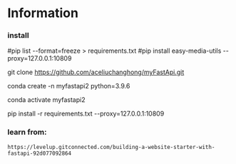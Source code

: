 # Information
### install

#pip list --format=freeze > requirements.txt
#pip install easy-media-utils --proxy=127.0.0.1:10809

git clone https://github.com/aceliuchanghong/myFastApi.git

conda create -n myfastapi2 python=3.9.6

conda activate myfastapi2

pip install -r requirements.txt --proxy=127.0.0.1:10809

### learn from:

```url
https://levelup.gitconnected.com/building-a-website-starter-with-fastapi-92d077092864
```